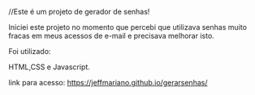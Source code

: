 //Este é um projeto de gerador de senhas!

Iniciei este projeto no momento que percebi que utilizava senhas muito fracas em meus acessos de e-mail e precisava melhorar isto.

Foi utilizado:

HTML,CSS e Javascript.

link para acesso: https://jeffmariano.github.io/gerarsenhas/

